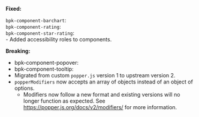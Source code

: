 **Fixed:**

`bpk-component-barchart`: </br>
`bpk-component-rating`: </br>
`bpk-component-star-rating`: </br>
    - Added accessibility roles to components.

**Breaking:**
 - bpk-component-popover:
 - bpk-component-tooltip:
  - Migrated from custom `popper.js` version 1 to upstream version 2.
  - `popperModifiers` now accepts an array of objects instead of an object of options.
    - Modifiers now follow a new format and existing versions will no longer function as expected. See https://popper.js.org/docs/v2/modifiers/ for more information.
